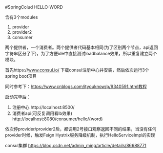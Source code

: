 #SpringColud HELLO-WORD

含有3个modules
1. provider
2. provider2
3. consumer

两个提供者，一个消费者。两个提供者代码基本相同(为了区别两个节点，api返回字符串区分了下)，为了方便ide中直接测试loadbalance效果，所以重复建立两个模块。

首先https://www.consul.io/ 下载consul注册中心并安装，然后依次运行3个spring boot项目

同时参考下：https://www.cnblogs.com/ityouknow/p/9340591.html教程

启动完毕后：
1. 注册中心 http://localhost:8500/
2. 消费者api(可反复调用看lb效果) http://localhost:8080/consumer/hello/{word}

依次停provider/provider2后，都调用2号接口观察返回不同的结果，当没有任何provider时候，触发Feign Hystrix服务降级机制，执行HelloServiceImpl的实现

consul集群 https://blog.csdn.net/admin_ming/article/details/86688771

